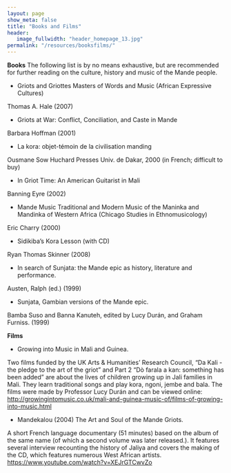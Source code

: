 ```yaml
---
layout: page
show_meta: false
title: "Books and Films"
header:
   image_fullwidth: "header_homepage_13.jpg"
permalink: "/resources/booksfilms/"
---
```


**Books**
The following list is by no means exhaustive, but are recommended for further reading on the culture, history and music of the Mande people.

- Griots and Griottes Masters of Words and Music (African Expressive Cultures) 

Thomas A. Hale (2007)

- Griots at War: Conflict, Conciliation, and Caste in Mande 

Barbara Hoffman (2001)

- La kora: objet-témoin de la civilisation manding 

Ousmane Sow Huchard Presses Univ. de Dakar, 2000 (in French; difficult to buy)

- In Griot Time:  An American Guitarist in Mali 

Banning Eyre (2002)

- Mande Music Traditional and Modern Music of the Maninka and Mandinka of Western Africa (Chicago Studies in Ethnomusicology) 

Eric Charry (2000)

- Sidikiba’s Kora Lesson (with CD) 

Ryan Thomas Skinner (2008)

- In search of Sunjata: the Mande epic as history, literature and performance. 

Austen, Ralph (ed.) (1999)  

- Sunjata, Gambian versions of the Mande epic. 

Bamba Suso and Banna Kanuteh, edited by Lucy Durán, and Graham Furniss. (1999)

**Films**
- Growing into Music in Mali and Guinea.

Two films funded by the UK Arts & Humanities’ Research Council, “Da Kali - the pledge to the art of the griot” and Part 2 “Dò farala a kan: something has been added” are about the lives of children growing up in Jali families in Mali. They learn traditional songs and play kora, ngoni, jembe and bala. The films were made by Professor Lucy Durán and can be viewed online:
<http://growingintomusic.co.uk/mali-and-guinea-music-of/films-of-growing-into-music.html>

- Mandekalou (2004) The Art and Soul of the Mande Griots.

A short French language documentary (51 minutes)  based on the album of the same name (of which a second volume was later released.). It features several interview recounting the history of Jaliya and covers the making of the CD, which features numerous West African artists.
<https://www.youtube.com/watch?v=XEJrGTCwvZo>
